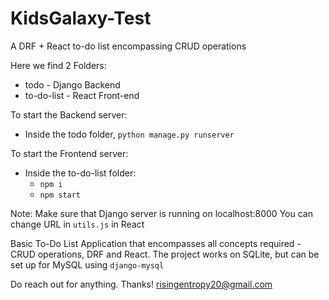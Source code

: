 # KidsGalaxy-Test
A DRF + React to-do list encompassing CRUD operations

Here we find 2 Folders:
- todo - Django Backend
- to-do-list - React Front-end

To start the Backend server:
- Inside the todo folder, `python manage.py runserver`

To start the Frontend server:
- Inside the to-do-list folder:
  - `npm i`
  - `npm start`

Note: Make sure that Django server is running on localhost:8000
You can change URL in `utils.js` in React

Basic To-Do List Application that encompasses all concepts required - CRUD operations, DRF and React.
The project works on SQLite, but can be set up for MySQL using `django-mysql`

Do reach out for anything. Thanks!
risingentropy20@gmail.com
